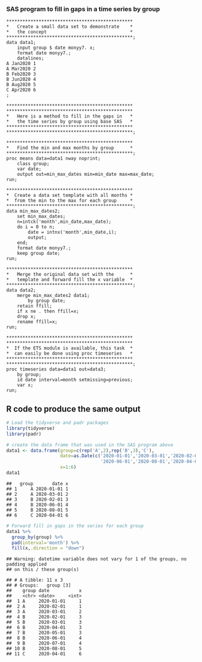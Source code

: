 
### SAS program to fill in gaps in a time series by group

    ***********************************************
    *   Create a small data set to demonstrate    *
    *   the concept                               *
    ***********************************************;
    data data1;
        input group $ date monyy7. x;
        format date monyy7.;
        datalines;
    A Jan2020 1
    A Mar2020 2
    B Feb2020 3
    B Jun2020 4
    B Aug2020 5
    C Apr2020 6
    ;

    ***********************************************
    ***********************************************
    *   Here is a method to fill in the gaps in   *
    *   the time series by group using base SAS   *
    ***********************************************
    ***********************************************;

    ***********************************************
    *   Find the min and max months by group      *
    ***********************************************;
    proc means data=data1 nway noprint;
        class group;
        var date;
        output out=min_max_dates min=min_date max=max_date;
    run;

    ***********************************************
    *  Create a data set template with all months *
    *  from the min to the max for each group     *
    ***********************************************;
    data min_max_dates2;
        set min_max_dates;
        n=intck('month',min_date,max_date);
        do i = 0 to n;
            date = intnx('month',min_date,i);
            output;
        end;
        format date monyy7.;
        keep group date;
    run;

    ***********************************************
    *   Merge the original data set with the      *
    *   template and forward fill the x variable  *
    ***********************************************;
    data data2;
        merge min_max_dates2 data1;
            by group date;
        retain ffill;
        if x ne . then ffill=x;
        drop x;
        rename ffill=x;
    run;

    ***********************************************
    ***********************************************
    *  If the ETS module is available, this task  *
    *  can easily be done using proc timeseries   *
    ***********************************************
    ***********************************************;
    proc timeseries data=data1 out=data3;
        by group;
        id date interval=month setmissing=previous;
        var x;
    run;

## R code to produce the same output

``` r
# Load the tidyverse and padr packages
library(tidyverse)
library(padr)

# create the data frame that was used in the SAS program above
data1 <- data.frame(group=c(rep('A',2),rep('B',3),'C'), 
                    date=as.Date(c('2020-01-01','2020-03-01','2020-02-01',
                                   '2020-06-01','2020-08-01','2020-04-01')),
                    x=1:6)
data1
```

    ##   group       date x
    ## 1     A 2020-01-01 1
    ## 2     A 2020-03-01 2
    ## 3     B 2020-02-01 3
    ## 4     B 2020-06-01 4
    ## 5     B 2020-08-01 5
    ## 6     C 2020-04-01 6

``` r
# Forward fill in gaps in the series for each group
data1 %>% 
  group_by(group) %>% 
  pad(interval='month') %>% 
  fill(x,.direction = "down")
```

    ## Warning: datetime variable does not vary for 1 of the groups, no padding applied
    ## on this / these group(s)

    ## # A tibble: 11 x 3
    ## # Groups:   group [3]
    ##    group date           x
    ##    <chr> <date>     <int>
    ##  1 A     2020-01-01     1
    ##  2 A     2020-02-01     1
    ##  3 A     2020-03-01     2
    ##  4 B     2020-02-01     3
    ##  5 B     2020-03-01     3
    ##  6 B     2020-04-01     3
    ##  7 B     2020-05-01     3
    ##  8 B     2020-06-01     4
    ##  9 B     2020-07-01     4
    ## 10 B     2020-08-01     5
    ## 11 C     2020-04-01     6
